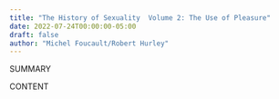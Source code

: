```yaml
---
title: "The History of Sexuality  Volume 2: The Use of Pleasure"
date: 2022-07-24T00:00:00-05:00
draft: false
author: "Michel Foucault/Robert Hurley"
---
```


SUMMARY

<!--more-->

CONTENT